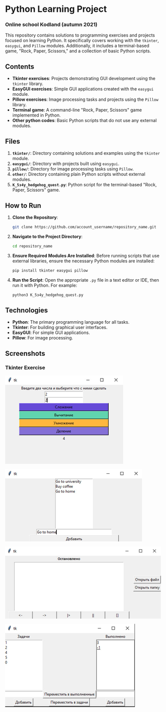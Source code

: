 # Python Learning Project
### Online school Kodland (autumn 2021)
This repository contains solutions to programming exercises and projects focused on learning Python. It specifically covers working with the `tkinter`, `easygui`, and `Pillow` modules. Additionally, it includes a terminal-based game, "Rock, Paper, Scissors," and a collection of basic Python scripts.

## Contents

- **Tkinter exercises**: Projects demonstrating GUI development using the `tkinter` library.
- **EasyGUI exercises**: Simple GUI applications created with the `easygui` module.
- **Pillow exercises**: Image processing tasks and projects using the `Pillow` library.
- **Terminal game**: A command-line "Rock, Paper, Scissors" game implemented in Python.
- **Other python codes**: Basic Python scripts that do not use any external modules.

## Files

1. **`tkinter/`**: Directory containing solutions and examples using the `tkinter` module.
2. **`easygui/`**: Directory with projects built using `easygui`.
3. **`pillow/`**: Directory for image processing tasks using `Pillow`.
4. **`other/`**: Directory containing plain Python scripts without external modules.
5. **`К_5з4у_hedgehog_quest.py`**: Python script for the terminal-based "Rock, Paper, Scissors" game.

## How to Run

1. **Clone the Repository**:
    ```bash
    git clone https://github.com/account_username/repository_name.git
    ```

2. **Navigate to the Project Directory**:
    ```bash
    cd repository_name
    ```

3. **Ensure Required Modules Are Installed**:
    Before running scripts that use external libraries, ensure the necessary Python modules are installed:
    ```bash
    pip install tkinter easygui pillow
    ```

4. **Run the Script**:
    Open the appropriate `.py` file in a text editor or IDE, then run it with Python. For example:
    ```bash
    python3 К_5з4у_hedgehog_quest.py
    ```

## Technologies

- **Python**: The primary programming language for all tasks.
- **Tkinter**: For building graphical user interfaces.
- **EasyGUI**: For simple GUI applications.
- **Pillow**: For image processing.

## Screenshots

### Tkinter Exercise

![Tkinter Exercise](./pictures/photo_2024-08-16_22-47-46.jpg)

![Tkinter Exercise](./pictures/photo_2024-08-16_22-47-54.jpg)

![Tkinter Exercise](./pictures/photo_2024-08-16_22-47-57.jpg)

![Tkinter Exercise](./pictures/photo_2024-08-16_22-48-00.jpg)